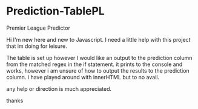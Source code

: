# Prediction-TablePL
Premier League Predictor

Hi I'm new here and new to Javascript. I need a little help with this project that im doing for leisure. 

The table is set up however I would like an output to the prediction column from the matched regex in the if statement. it prints to the console and works, however i am unsure of how to output the results to the prediction column. i have played around with innerHTML but to no avail. 

any help or direction is much appreciated.

thanks
